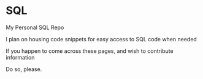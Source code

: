 # SQL

My Personal SQL Repo

I plan on housing code snippets for easy access to SQL code when needed

If you happen to come across these pages, and wish to contribute information

Do so, please.

